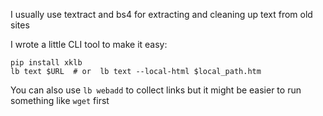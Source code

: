 I usually use textract and bs4 for extracting and cleaning up text from old sites

I wrote a little CLI tool to make it easy: 

    pip install xklb
    lb text $URL  # or  lb text --local-html $local_path.htm

You can also use `lb webadd` to collect links but it might be easier to run something like `wget` first
